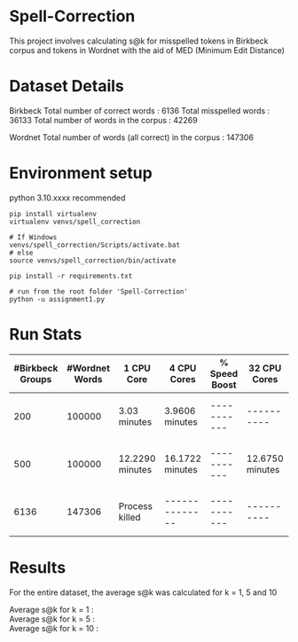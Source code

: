 # Spell-Correction
This project involves calculating s@k for misspelled tokens in Birkbeck corpus and tokens in Wordnet with the aid of MED (Minimum Edit Distance)

# Dataset Details
Birkbeck 
Total number of correct words : 6136
Total misspelled words : 36133
Total number of words in the corpus : 42269

Wordnet
Total number of words (all correct) in the corpus : 147306

# Environment setup
python 3.10.xxxx recommended

```
pip install virtualenv
virtualenv venvs/spell_correction

# If Windows
venvs/spell_correction/Scripts/activate.bat
# else
source venvs/spell_correction/bin/activate

pip install -r requirements.txt

# run from the root folder 'Spell-Correction'
python -u assignment1.py
```

# Run Stats
| #Birkbeck Groups | #Wordnet Words | 1 CPU Core      | 4 CPU Cores      | % Speed Boost | 32 CPU Cores    | % Speed Boost | 
|------------------|----------------|-----------------|------------------| ------------- |-----------------| ------------- |
| 200              | 100000         | 3.03 minutes    | 3.9606 minutes   | ----------- | ----------      | ------------- |
| 500              | 100000         | 12.2290 minutes | 16.1722 minutes  | ----------- | 12.6750 minutes | ------------- |
| 6136             | 147306         | Process killed  | --------------   | ----------- | ----------      | ------------- |

# Results
For the entire dataset, the average s@k was calculated for k = 1, 5 and 10

Average s@k for k = 1 : <br>
Average s@k for k = 5 : <br>
Average s@k for k = 10 : <br>
